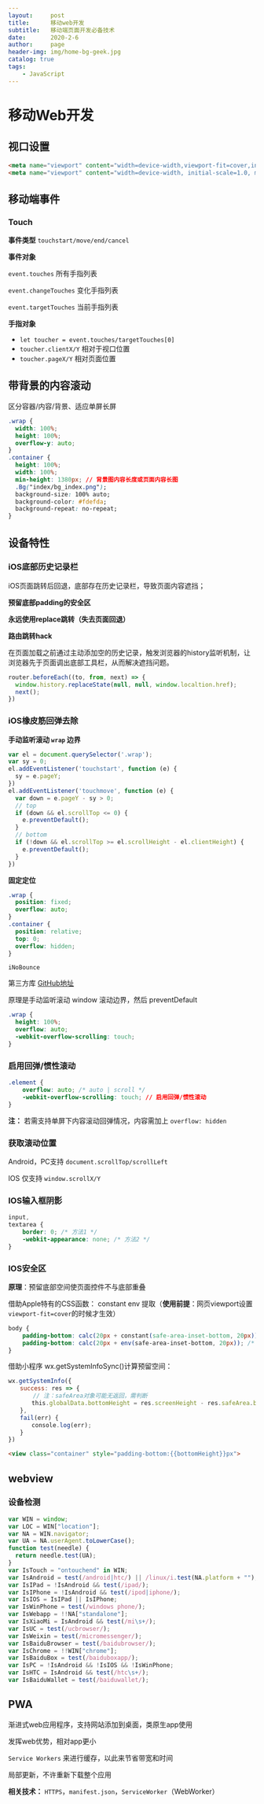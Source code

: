 ```yaml
---
layout:     post
title:      移动web开发
subtitle:   移动端页面开发必备技术
date:       2020-2-6
author:     page
header-img: img/home-bg-geek.jpg
catalog: true
tags:
    - JavaScript
---
```


# 移动Web开发

## 视口设置

```html
<meta name="viewport" content="width=device-width,viewport-fit=cover,initial-scale=1.0,maximum-scale=1.0,user-scalable=no" />
<meta name="viewport" content="width=device-width, initial-scale=1.0, maximum-scale=1.0, minimum-scale=1.0, viewport-fit=cover">
```

## 移动端事件

### Touch

**事件类型**
`touchstart/move/end/cancel`

**事件对象**

`event.touches` 所有手指列表

`event.changeTouches` 变化手指列表

`event.targetTouches` 当前手指列表

**手指对象**

- `let toucher = event.touches/targetTouches[0]`
- `toucher.clientX/Y` 相对于视口位置
- `toucher.pageX/Y` 相对页面位置

## 带背景的内容滚动

区分容器/内容/背景、适应单屏长屏

```css
.wrap {
  width: 100%;
  height: 100%;
  overflow-y: auto;
}
.container {
  height: 100%;
  width: 100%;
  min-height: 1380px; // 背景图内容长度或页面内容长图
  .Bg("index/bg_index.png");
  background-size: 100% auto;
  background-color: #fdefda;
  background-repeat: no-repeat;
}
```

## 设备特性

### iOS底部历史记录栏

iOS页面跳转后回退，底部存在历史记录栏，导致页面内容遮挡；

**预留底部padding的安全区**

**永远使用replace跳转（失去页面回退）**

**路由跳转hack**

在页面加载之前通过主动添加空的历史记录，触发浏览器的history监听机制，让浏览器先于页面调出底部工具栏，从而解决遮挡问题。

```js
router.beforeEach((to, from, next) => {
  window.history.replaceState(null, null, window.localtion.href);
  next();
})
```

### iOS橡皮筋回弹去除

**手动监听滚动 `wrap` 边界**

```js
var el = document.querySelector('.wrap');
var sy = 0;
el.addEventListener('touchstart', function (e) {
  sy = e.pageY;
})
el.addEventListener('touchmove', function (e) {
  var down = e.pageY - sy > 0;
  // top
  if (down && el.scrollTop <= 0) {
    e.preventDefault();
  }
  // bottom
  if (!down && el.scrollTop >= el.scrollHeight - el.clientHeight) {
    e.preventDefault();
  }
})
```

**固定定位**

```css
.wrap {
  position: fixed;
  overflow: auto;
}
.container {
  position: relative;
  top: 0;
  overflow: hidden;
}
```

`iNoBounce`

第三方库 [GitHub地址](https://github.com/lazd/iNoBounce)

原理是手动监听滚动 window 滚动边界，然后 preventDefault

```css
.wrap {
  height: 100%;
  overflow: auto;
  -webkit-overflow-scrolling: touch;
}
```

### 启用回弹/惯性滚动

```css
.element {
    overflow: auto; /* auto | scroll */
    -webkit-overflow-scrolling: touch; // 启用回弹/惯性滚动
}
```

**注：** 若需支持单屏下内容滚动回弹情况，内容需加上 `overflow: hidden`

### 获取滚动位置

Android，PC支持 `document.scrollTop/scrollLeft`

IOS 仅支持 `window.scrollX/Y`

### IOS输入框阴影

```css
input,
textarea {
    border: 0; /* 方法1 */
    -webkit-appearance: none; /* 方法2 */
}
```

### IOS安全区

**原理**：预留底部空间使页面控件不与底部重叠

借助Apple特有的CSS函数： constant env 提取（**使用前提**：网页viewport设置`viewport-fit=cover`的时候才生效）

```css
body {
    padding-bottom: calc(20px + constant(safe-area-inset-bottom, 20px)); /* Older iOS */
    padding-bottom: calc(20px + env(safe-area-inset-bottom, 20px)); /* Newer iOS */
}
```

借助小程序 wx.getSystemInfoSync()计算预留空间：

```js
wx.getSystemInfo({
　　success: res => {
       // 注：safeArea对象可能无返回，需判断
　　　　this.globalData.bottomHeight = res.screenHeight - res.safeArea.bottom;
　　},
　　fail(err) {
　　　　console.log(err);
　　}
})
```

```html
<view class="container" style="padding-bottom:{{bottomHeight}}px">
```

## webview

### 设备检测

```js
var WIN = window;
var LOC = WIN["location"];
var NA = WIN.navigator;
var UA = NA.userAgent.toLowerCase();
function test(needle) {
  return needle.test(UA);
}
var IsTouch = "ontouchend" in WIN;
var IsAndroid = test(/android|htc/) || /linux/i.test(NA.platform + "");
var IsIPad = !IsAndroid && test(/ipad/);
var IsIPhone = !IsAndroid && test(/ipod|iphone/);
var IsIOS = IsIPad || IsIPhone;
var IsWinPhone = test(/windows phone/);
var IsWebapp = !!NA["standalone"];
var IsXiaoMi = IsAndroid && test(/mi\s+/);
var IsUC = test(/ucbrowser/);
var IsWeixin = test(/micromessenger/);
var IsBaiduBrowser = test(/baidubrowser/);
var IsChrome = !!WIN["chrome"];
var IsBaiduBox = test(/baiduboxapp/);
var IsPC = !IsAndroid && !IsIOS && !IsWinPhone;
var IsHTC = IsAndroid && test(/htc\s+/);
var IsBaiduWallet = test(/baiduwallet/);
```

## PWA

渐进式web应用程序，支持网站添加到桌面，类原生app使用

发挥web优势，相对app更小

`Service Workers` 来进行缓存，以此来节省带宽和时间

局部更新，不许重新下载整个应用

**相关技术：** `HTTPS`，`manifest.json`，`ServiceWorker`（WebWorker）
